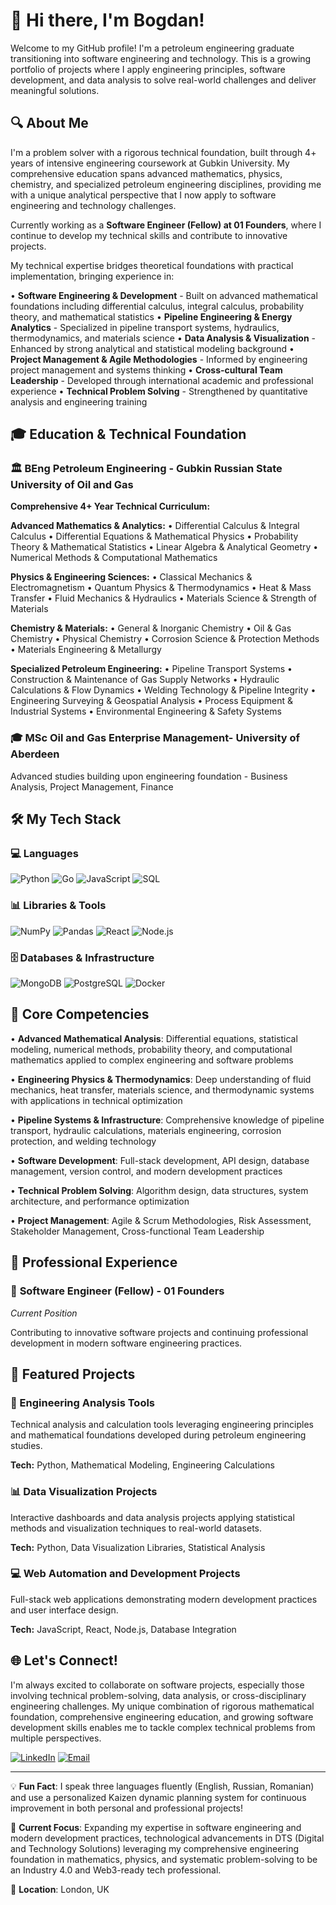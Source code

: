 # 👋 Hi there, I'm Bogdan!

Welcome to my GitHub profile! I'm a petroleum engineering graduate transitioning into software engineering and technology. This is a growing portfolio of projects where I apply engineering principles, software development, and data analysis to solve real-world challenges and deliver meaningful solutions.

## 🔍 About Me

I'm a problem solver with a rigorous technical foundation, built through 4+ years of intensive engineering coursework at Gubkin University. My comprehensive education spans advanced mathematics, physics, chemistry, and specialized petroleum engineering disciplines, providing me with a unique analytical perspective that I now apply to software engineering and technology challenges.

Currently working as a **Software Engineer (Fellow) at 01 Founders**, where I continue to develop my technical skills and contribute to innovative projects.

My technical expertise bridges theoretical foundations with practical implementation, bringing experience in:

• **Software Engineering & Development** - Built on advanced mathematical foundations including differential calculus, integral calculus, probability theory, and mathematical statistics
• **Pipeline Engineering & Energy Analytics** - Specialized in pipeline transport systems, hydraulics, thermodynamics, and materials science
• **Data Analysis & Visualization** - Enhanced by strong analytical and statistical modeling background
• **Project Management & Agile Methodologies** - Informed by engineering project management and systems thinking
• **Cross-cultural Team Leadership** - Developed through international academic and professional experience
• **Technical Problem Solving** - Strengthened by quantitative analysis and engineering training

## 🎓 Education & Technical Foundation

### 🏛️ **BEng Petroleum Engineering** - Gubkin Russian State University of Oil and Gas
**Comprehensive 4+ Year Technical Curriculum:**

**Advanced Mathematics & Analytics:**
• Differential Calculus & Integral Calculus
• Differential Equations & Mathematical Physics
• Probability Theory & Mathematical Statistics
• Linear Algebra & Analytical Geometry
• Numerical Methods & Computational Mathematics

**Physics & Engineering Sciences:**
• Classical Mechanics & Electromagnetism
• Quantum Physics & Thermodynamics
• Heat & Mass Transfer
• Fluid Mechanics & Hydraulics
• Materials Science & Strength of Materials

**Chemistry & Materials:**
• General & Inorganic Chemistry
• Oil & Gas Chemistry
• Physical Chemistry
• Corrosion Science & Protection Methods
• Materials Engineering & Metallurgy

**Specialized Petroleum Engineering:**
• Pipeline Transport Systems
• Construction & Maintenance of Gas Supply Networks
• Hydraulic Calculations & Flow Dynamics
• Welding Technology & Pipeline Integrity
• Engineering Surveying & Geospatial Analysis
• Process Equipment & Industrial Systems
• Environmental Engineering & Safety Systems

### 🎓 **MSc** Oil and Gas Enterprise Management- University of Aberdeen
Advanced studies building upon engineering foundation - Business Analysis, Project Management, Finance

## 🛠️ My Tech Stack

### 💻 Languages
![Python](https://img.shields.io/badge/Python-3776AB?style=for-the-badge&logo=python&logoColor=white)
![Go](https://img.shields.io/badge/Go-00ADD8?style=for-the-badge&logo=go&logoColor=white)
![JavaScript](https://img.shields.io/badge/JavaScript-F7DF1E?style=for-the-badge&logo=javascript&logoColor=black)
![SQL](https://img.shields.io/badge/SQL-4479A1?style=for-the-badge&logo=mysql&logoColor=white)

### 📊 Libraries & Tools
![NumPy](https://img.shields.io/badge/NumPy-013243?style=for-the-badge&logo=numpy&logoColor=white)
![Pandas](https://img.shields.io/badge/Pandas-150458?style=for-the-badge&logo=pandas&logoColor=white)
![React](https://img.shields.io/badge/React-20232A?style=for-the-badge&logo=react&logoColor=61DAFB)
![Node.js](https://img.shields.io/badge/Node.js-43853D?style=for-the-badge&logo=node.js&logoColor=white)

### 🗄️ Databases & Infrastructure
![MongoDB](https://img.shields.io/badge/MongoDB-47A248?style=for-the-badge&logo=mongodb&logoColor=white)
![PostgreSQL](https://img.shields.io/badge/PostgreSQL-316192?style=for-the-badge&logo=postgresql&logoColor=white)
![Docker](https://img.shields.io/badge/Docker-2496ED?style=for-the-badge&logo=docker&logoColor=white)

## 🎯 Core Competencies

• **Advanced Mathematical Analysis**: Differential equations, statistical modeling, numerical methods, probability theory, and computational mathematics applied to complex engineering and software problems

• **Engineering Physics & Thermodynamics**: Deep understanding of fluid mechanics, heat transfer, materials science, and thermodynamic systems with applications in technical optimization

• **Pipeline Systems & Infrastructure**: Comprehensive knowledge of pipeline transport, hydraulic calculations, materials engineering, corrosion protection, and welding technology

• **Software Development**: Full-stack development, API design, database management, version control, and modern development practices

• **Technical Problem Solving**: Algorithm design, data structures, system architecture, and performance optimization

• **Project Management**: Agile & Scrum Methodologies, Risk Assessment, Stakeholder Management, Cross-functional Team Leadership

## 💼 Professional Experience

### 🚀 **Software Engineer (Fellow)** - 01 Founders
*Current Position*

Contributing to innovative software projects and continuing professional development in modern software engineering practices.

## 📂 Featured Projects

### 🔧 Engineering Analysis Tools
Technical analysis and calculation tools leveraging engineering principles and mathematical foundations developed during petroleum engineering studies.

**Tech:** Python, Mathematical Modeling, Engineering Calculations

### 📊 Data Visualization Projects
Interactive dashboards and data analysis projects applying statistical methods and visualization techniques to real-world datasets.

**Tech:** Python, Data Visualization Libraries, Statistical Analysis

### 💻 Web Automation and Development Projects
Full-stack web applications demonstrating modern development practices and user interface design.

**Tech:** JavaScript, React, Node.js, Database Integration

## 🌐 Let's Connect!

I'm always excited to collaborate on software projects, especially those involving technical problem-solving, data analysis, or cross-disciplinary engineering challenges. My unique combination of rigorous mathematical foundation, comprehensive engineering education, and growing software development skills enables me to tackle complex technical problems from multiple perspectives.

[![LinkedIn](https://img.shields.io/badge/LinkedIn-0077B5?style=for-the-badge&logo=linkedin&logoColor=white)](https://linkedin.com/in/bogdan-batrinu-683bb0130/)
[![Email](https://img.shields.io/badge/Email-D14836?style=for-the-badge&logo=gmail&logoColor=white)](mailto:bbatrinuuk@gmail.com)

---

💡 **Fun Fact**: I speak three languages fluently (English, Russian, Romanian) and use a personalized Kaizen dynamic planning system for continuous improvement in both personal and professional projects!

🎯 **Current Focus**: Expanding my expertise in software engineering and modern development practices, technological advancements in DTS (Digital and Technology Solutions) leveraging my comprehensive engineering foundation in mathematics, physics, and systematic problem-solving to be an Industry 4.0 and Web3-ready tech professional.

📍 **Location**: London, UK 
